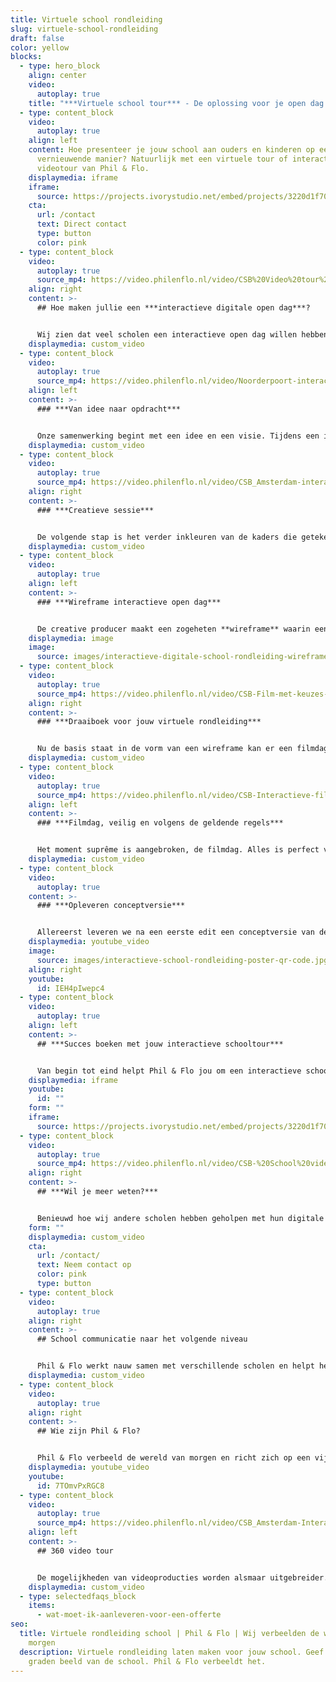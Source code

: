 ```yaml
---
title: Virtuele school rondleiding
slug: virtuele-school-rondleiding
draft: false
color: yellow
blocks:
  - type: hero_block
    align: center
    video:
      autoplay: true
    title: "***Virtuele school tour*** - De oplossing voor je open dag!"
  - type: content_block
    video:
      autoplay: true
    align: left
    content: Hoe presenteer je jouw school aan ouders en kinderen op een
      vernieuwende manier? Natuurlijk met een virtuele tour of interactieve
      videotour van Phil & Flo.
    displaymedia: iframe
    iframe:
      source: https://projects.ivorystudio.net/embed/projects/3220d1f70cb359a9fe46b9b5
    cta:
      url: /contact
      text: Direct contact
      type: button
      color: pink
  - type: content_block
    video:
      autoplay: true
      source_mp4: https://video.philenflo.nl/video/CSB%20Video%20tour%20school%20-%20Phil%20en%20Flo.mp4
    align: right
    content: >-
      ## Hoe maken jullie een ***interactieve digitale open dag***?


      Wij zien dat veel scholen een interactieve open dag willen hebben, waarmee ze opvallen en het hele jaar door de open zijn voor nieuwe instromers, maar een interactieve schoolrondleiding wat is dit nu precies? Hieronder volgen de stappen van onze samenwerking, en hoe jij volledig controle houdt.
    displaymedia: custom_video
  - type: content_block
    video:
      autoplay: true
      source_mp4: https://video.philenflo.nl/video/Noorderpoort-interactieve-video-tour.mp4
    align: left
    content: >-
      ### ***Van idee naar opdracht***


      Onze samenwerking begint met een idee en een visie. Tijdens een intake gesprek bespreken we jouw ideeën, wensen, en de communicatiedoelstellingen. Vervolgens schetst ons ervaren adviesteam, samen met jullie, de technische kaders om zo tot een opdracht te komen. **Onze consultants denken gelijk met je mee over wat het doel is van de film en wat er nodig is om deze effectief in te zetten na oplevering**. Tijdens dit proces maak je ook kennis met je aangewezen creative producer. Deze persoon is jouw projectmanager, begeleidt je door het proces en neemt zoveel mogelijk zorgen uit handen. Heb je vragen, dan staat je creative producer voor je klaar!
    displaymedia: custom_video
  - type: content_block
    video:
      autoplay: true
      source_mp4: https://video.philenflo.nl/video/CSB_Amsterdam-interactieve-rondleiding-Phil-en-Flo-Phil-en-Flo.mp4
    align: right
    content: >-
      ### ***Creatieve sessie***


      De volgende stap is het verder inkleuren van de kaders die getekend zijn. Wat en wie gaan we precies filmen? Gaan we mensen interviewen of werken we met een voice-over? Onze creative producers leiden een creatieve sessie waarin we samen alle ideeën en wensen doorspreken. Wij geven advies over wat wel en wat minder goed werkt. Al deze ideeën verzamelen we en verwerken we in een ***wireframe***.
    displaymedia: custom_video
  - type: content_block
    video:
      autoplay: true
    align: left
    content: >-
      ### ***Wireframe interactieve open dag***


      De creative producer maakt een zogeheten **wireframe** waarin een overzicht staat hoe de interactieve film opgebouwd is en hoe alle onderdelen met elkaar verbonden zijn. In overleg werken we toe naar het definitieve wireframe voor de interactieve film.
    displaymedia: image
    image:
      source: images/interactieve-digitale-school-rondleiding-wireframe.jpg
  - type: content_block
    video:
      autoplay: true
      source_mp4: https://video.philenflo.nl/video/CSB-Film-met-keuzes-Phil-en-Flo-Phil-en-Flo.mp4
    align: right
    content: >-
      ### ***Draaiboek voor jouw virtuele rondleiding***


      Nu de basis staat in de vorm van een wireframe kan er een filmdag gepland worden. Op basis van het wireframe maakt de creative producer afspraken met jullie om de benodigde mensen en filmlocaties voor te bereiden. Alle informatie wordt verzameld in één overzichtelijk draaiboek. Dit draaiboek geeft per minuut aan wie, wat en waar er gefilmd wordt bij jullie op school.
    displaymedia: custom_video
  - type: content_block
    video:
      autoplay: true
      source_mp4: https://video.philenflo.nl/video/CSB-Interactieve-film-Phil-en-Flo-Phil-en-Flo.mp4
    align: left
    content: >-
      ### ***Filmdag, veilig en volgens de geldende regels***


      Het moment suprême is aangebroken, de filmdag. Alles is perfect voorbereid en we schieten een prachtige, effectieve film aan de hand van het draaiboek. Onze ervaring is dat het een gezellige dag is waaraan veel plezier wordt beleefd door de leerlingen en docenten. Onze ervaren filmcrew werkt hard door en zet waar nodig de puntjes op de i op alle filmlocaties. De perfecte draaidag is een samenspel tussen school en filmcrew. Na een lange dag filmen, is iedereen overgeleverd aan onze ervaren film editor. Spannend!
    displaymedia: custom_video
  - type: content_block
    video:
      autoplay: true
    content: >-
      ### ***Opleveren conceptversie***


      Allereerst leveren we na een eerste edit een conceptversie van de film op. Hierop kunnen jullie feedback geven. Vervolgens bespreken we de feedback en verwerken wij dit. De interactieve schooltour is een feit! Uiteraard helpen we bij het plaatsen van de interactieve player, welke je eenvoudig kan embedden op je website. **Ook maken we indien gewenst een pakkende teaserversie om mee te adverteren of een printklare poster met qr-code.**
    displaymedia: youtube_video
    image:
      source: images/interactieve-school-rondleiding-poster-qr-code.jpg
    align: right
    youtube:
      id: IEH4pIwepc4
  - type: content_block
    video:
      autoplay: true
    align: left
    content: >-
      ## ***Succes boeken met jouw interactieve schooltour***


      Van begin tot eind helpt Phil & Flo jou om een interactieve schooltour te maken die je jarenlang kan inzetten. **Met slim geplaatste buttons in de video nodig je leerlingen en ouders uit om zich in te schrijven voor een open dag of om contact op te nemen**. In overzichtelijke statistieken zie je terug welke onderdelen van je tour het beste aanslaan bij de kijkers en hoe de rondleiding ervaren wordt. Samen met Phil & Flo bereik je het maximale resultaat.
    displaymedia: iframe
    youtube:
      id: ""
    form: ""
    iframe:
      source: https://projects.ivorystudio.net/embed/projects/3220d1f70cb359a9fe46b9b5
  - type: content_block
    video:
      autoplay: true
      source_mp4: https://video.philenflo.nl/video/CSB-%20School%20video%20Phil%20en%20Flo.mp4
    align: right
    content: >-
      ## ***Wil je meer weten?***


      Benieuwd hoe wij andere scholen hebben geholpen met hun digitale rondleiding? Lees dan hier onze [case over CSB Amsterdam](https://www.philenflo.nl/portfolio/csb-amsterdam-interactieve-tour/). Heb je vragen of wil je graag een vrijblijvend adviesgesprek?
    form: ""
    displaymedia: custom_video
    cta:
      url: /contact/
      text: Neem contact op
      color: pink
      type: button
  - type: content_block
    video:
      autoplay: true
    align: right
    content: >-
      ## School communicatie naar het volgende niveau


      Phil & Flo werkt nauw samen met verschillende scholen en helpt hen om communicatievraagstukken op te lossen. Bijvoorbeeld de jaarlijks terugkerende uitdaging om voldoende instroom van leerlingen te hebben. Met een pakkende[ **interactieve video**](https://www.philenflo.nl/oplossingen/interactieve-video/) **school tour** van Phil & Flo spreek je zowel leerlingen als ouders aan met één pakkende interactieve ervaring.
    displaymedia: custom_video
  - type: content_block
    video:
      autoplay: true
    align: right
    content: >-
      ## Wie zijn Phil & Flo?


      Phil & Flo verbeeld de wereld van morgen en richt zich op een vijftal branches. [Onderwijs](https://www.philenflo.nl/branches/onderwijs-kunst-cultuur/), is er hier één van. Door ons te specialiseren, blijven we op de hoogte van wat er speelt op het gebied van onderwijs en realiseren we altijd op maat gemaakte producties, zoals bijvoorbeeld een digitale of virtuele rondleiding, die jou helpen om te doen waar je goed in bent, doceren!
    displaymedia: youtube_video
    youtube:
      id: 7TOmvPxRGC8
  - type: content_block
    video:
      autoplay: true
      source_mp4: https://video.philenflo.nl/video/CSB_Amsterdam-Interactieve-tour-Phil-en-Flo-Phil-en-Flo.mp4
    align: left
    content: >-
      ## 360 video tour


      De mogelijkheden van videoproducties worden alsmaar uitgebreider. Phil & Flo blijft vernieuwen en hanteert innovatieve film- en interviewtechnieken zodat jouw film zo lang mogelijk blijft aanspreken bij je publiek. Wat je wensen ook zijn voor jouw interactieve tour, Phil & Flo kan het maken. We hebben ervaring met [360 graden](https://www.philenflo.nl/360-graden-video-laten-maken/) school video’s en foto’s, maar ook met [virtual reality](https://www.philenflo.nl/oplossingen/virtual-reality/), 3D rondleidingen en allerlei subvormen hiertussen in.
    displaymedia: custom_video
  - type: selectedfaqs_block
    items:
      - wat-moet-ik-aanleveren-voor-een-offerte
seo:
  title: Virtuele rondleiding school | Phil & Flo | Wij verbeelden de wereld van
    morgen
  description: Virtuele rondleiding laten maken voor jouw school. Geef een 360
    graden beeld van de school. Phil & Flo verbeeldt het.
---
```

